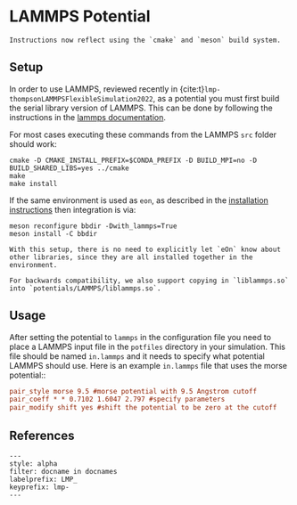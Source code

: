 # LAMMPS Potential

```{versionchanged} 2.0
Instructions now reflect using the `cmake` and `meson` build system.
```

## Setup

In order to use LAMMPS, reviewed recently in
{cite:t}`lmp-thompsonLAMMPSFlexibleSimulation2022`, as a potential you must first
build the serial library version of LAMMPS. This can be done by following the
instructions in the [lammps
documentation](https://docs.lammps.org/Build_basics.html).

For most cases executing these commands from the LAMMPS `src` folder should
work:

```{code-block} bash
cmake -D CMAKE_INSTALL_PREFIX=$CONDA_PREFIX -D BUILD_MPI=no -D BUILD_SHARED_LIBS=yes ../cmake
make
make install
```

If the same environment is used as `eon`, as described in the [installation
instructions](project:../install/index.md) then integration is via:

```{code-block} bash
meson reconfigure bbdir -Dwith_lammps=True
meson install -C bbdir
```

```{note}
With this setup, there is no need to explicitly let `eOn` know about other libraries, since they are all installed together in the environment.

For backwards compatibility, we also support copying in `liblammps.so` into `potentials/LAMMPS/liblammps.so`.
```

## Usage

After setting the potential to `lammps` in the configuration file you need to
place a LAMMPS input file in the `potfiles` directory in your simulation. This
file should be named `in.lammps` and it needs to specify what potential LAMMPS
should use.  Here is an example `in.lammps` file that uses the morse potential::

```ini
pair_style morse 9.5 #morse potential with 9.5 Angstrom cutoff
pair_coeff * * 0.7102 1.6047 2.797 #specify parameters
pair_modify shift yes #shift the potential to be zero at the cutoff
```

## References

```{bibliography}
---
style: alpha
filter: docname in docnames
labelprefix: LMP_
keyprefix: lmp-
---
```
